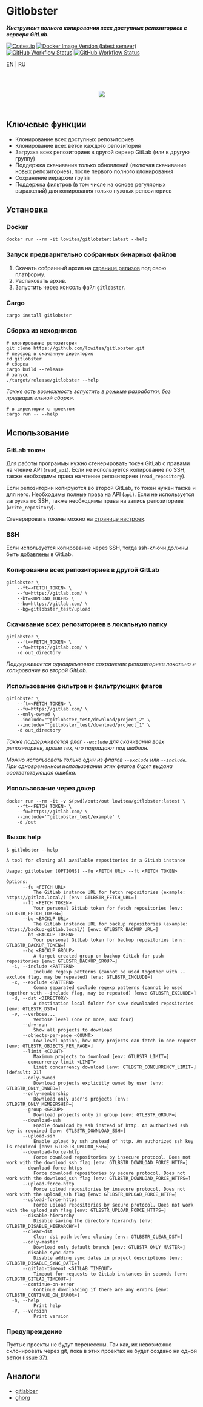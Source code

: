 # Gitlobster

**_Инструмент полного копирования всех доступных репозиториев с сервера GitLab._**

[![Crates.io](https://img.shields.io/crates/v/gitlobster?style=for-the-badge)](https://crates.io/crates/gitlobster)
[![Docker Image Version (latest semver)](https://img.shields.io/docker/v/lowitea/gitlobster?sort=semver&label=docker&style=for-the-badge)](https://hub.docker.com/r/lowitea/gitlobster)
[![GitHub Workflow Status](https://img.shields.io/github/actions/workflow/status/lowitea/gitlobster/integration_test.yml?branch=master&label=integration%20tests&style=for-the-badge)](https://github.com/lowitea/gitlobster/actions)
[![GitHub Workflow Status](https://img.shields.io/github/actions/workflow/status/lowitea/gitlobster/test.yml?branch=master&label=unit%20tests&style=for-the-badge)](https://github.com/lowitea/gitlobster/actions)

[EN](README.md) | RU

<br>
<br>

<p align="center"><img src="https://github.com/lowitea/gitlobster/raw/master/logo.png"></p>

<br>

## Ключевые функции

- Клонирование всех доступных репозиториев
- Клонирование всех веток каждого репозитория
- Загрузка всех репозиториев в другой сервер GitLab (или в другую группу)
- Поддержка скачивания только обновлений (включая скачивание новых репозиториев), после первого полного клонирования
- Сохранение иерархии групп
- Поддержка фильтров (в том числе на основе регулярных выражений) для копирования только нужных репозиториев

## Установка

### Docker

```shell
docker run --rm -it lowitea/gitlobster:latest --help
```

### Запуск предварительно собранных бинарных файлов

1. Скачать собранный архив на [странице релизов](https://github.com/lowitea/gitlobster/releases) под свою платформу.
2. Распаковать архив.
3. Запустить через консоль файл `gitlobster`.

### Cargo

```shell
cargo install gitlobster
```

### Сборка из исходников

```shell
# клонирование репозитория
git clone https://github.com/lowitea/gitlobster.git
# переход в скачанную директорию
cd gitlobster
# сборка
cargo build --release
# запуск
./target/release/gitlobster --help
```

_Также есть возможность запустить в режиме разработки, без предварительной сборки._

```shell
# в директории с проектом
cargo run -- --help
```

## Использование

### GitLab токен

Для работы программы нужно сгенерировать токен GitLab с правами на чтение API (`read_api`). Если не используется копирование по SSH, также необходимы права на чтение репозиториев (`read_repository`).

Если репозитории копируются во второй GitLab, то токен нужен также и для него. Необходимы полные права на API (`api`). Если не используется загрузка по SSH, также необходимы права на запись репозиториев (`write_repository`).

Сгенерировать токены можно на [странице настроек](https://gitlab.com/-/profile/personal_access_tokens).

### SSH

Если используется копирование через SSH, тогда ssh-ключи должны быть [добавлены](https://gitlab.com/-/profile/keys) в GitLab.

### Копирование всех репозиториев в другой GitLab

```shell
gitlobster \
    --ft=<FETCH_TOKEN> \
    --fu=https://gitlab.com/ \
    --bt=<UPLOAD_TOKEN> \
    --bu=https://gitlab.com/ \
    --bg=gitlobster_test/upload
```

### Скачивание всех репозиториев в локальную папку

```shell
gitlobster \
    --ft=<FETCH_TOKEN> \
    --fu=https://gitlab.com/ \
    -d out_directory
```

_Поддерживается одновременное сохранение репозиториев локально и копирование во второй GitLab._

### Использование фильтров и фильтрующих флагов

```shell
gitlobster \
    --ft=<FETCH_TOKEN> \
    --fu=https://gitlab.com/ \
    --only-owned \
    --include="^gitlobster_test/download/project_2" \
    --include="^gitlobster_test/download/project_1" \
    -d out_directory
```

_Также поддерживается флаг `--exclude` для скачивания всех репозиториев, кроме тех, что подпадают под шаблон._

_Можно использовать только один из флагов `--exclude` или `--include`. При одновременном использовании этих флагов будет выдана соответствующая ошибка._

### Использование через докер

```shell
docker run --rm -it -v $(pwd)/out:/out lowitea/gitlobster:latest \
    --ft=<FETCH_TOKEN> \
    --fu=https://gitlab.com/ \
    --include='^gitlobster_test/example' \
    -d /out
```

### Вызов help

```text
$ gitlobster --help

A tool for cloning all available repositories in a GitLab instance

Usage: gitlobster [OPTIONS] --fu <FETCH URL> --ft <FETCH TOKEN>

Options:
      --fu <FETCH URL>
          The GitLab instance URL for fetch repositories (example: https://gitlab.local/) [env: GTLBSTR_FETCH_URL=]
      --ft <FETCH TOKEN>
          Your personal GitLab token for fetch repositories [env: GTLBSTR_FETCH_TOKEN=]
      --bu <BACKUP URL>
          The GitLab instance URL for backup repositories (example: https://backup-gitlab.local/) [env: GTLBSTR_BACKUP_URL=]
      --bt <BACKUP TOKEN>
          Your personal GitLab token for backup repositories [env: GTLBSTR_BACKUP_TOKEN=]
      --bg <BACKUP GROUP>
          A target created group on backup GitLab for push repositories [env: GTLBSTR_BACKUP_GROUP=]
  -i, --include <PATTERN>
          Include regexp patterns (cannot be used together with --exclude flag, may be repeated) [env: GTLBSTR_INCLUDE=]
  -x, --exclude <PATTERN>
          Comma separated exclude regexp patterns (cannot be used together with --include flag, may be repeated) [env: GTLBSTR_EXCLUDE=]
  -d, --dst <DIRECTORY>
          A destination local folder for save downloaded repositories [env: GTLBSTR_DST=]
  -v, --verbose...
          Verbose level (one or more, max four)
      --dry-run
          Show all projects to download
      --objects-per-page <COUNT>
          Low-level option, how many projects can fetch in one request [env: GTLBSTR_OBJECTS_PER_PAGE=]
      --limit <COUNT>
          Maximum projects to download [env: GTLBSTR_LIMIT=]
      --concurrency-limit <LIMIT>
          Limit concurrency download [env: GTLBSTR_CONCURRENCY_LIMIT=] [default: 21]
      --only-owned
          Download projects explicitly owned by user [env: GTLBSTR_ONLY_OWNED=]
      --only-membership
          Download only user's projects [env: GTLBSTR_ONLY_MEMBERSHIP=]
      --group <GROUP>
          Download projects only in group [env: GTLBSTR_GROUP=]
      --download-ssh
          Enable download by ssh instead of http. An authorized ssh key is required [env: GTLBSTR_DOWNLOAD_SSH=]
      --upload-ssh
          Enable upload by ssh instead of http. An authorized ssh key is required [env: GTLBSTR_UPLOAD_SSH=]
      --download-force-http
          Force download repositories by insecure protocol. Does not work with the download_ssh flag [env: GTLBSTR_DOWNLOAD_FORCE_HTTP=]
      --download-force-https
          Force download repositories by secure protocol. Does not work with the download_ssh flag [env: GTLBSTR_DOWNLOAD_FORCE_HTTPS=]
      --upload-force-http
          Force upload repositories by insecure protocol. Does not work with the upload_ssh flag [env: GTLBSTR_UPLOAD_FORCE_HTTP=]
      --upload-force-https
          Force upload repositories by secure protocol. Does not work with the upload_ssh flag [env: GTLBSTR_UPLOAD_FORCE_HTTPS=]
      --disable-hierarchy
          Disable saving the directory hierarchy [env: GTLBSTR_DISABLE_HIERARCHY=]
      --clear-dst
          Clear dst path before cloning [env: GTLBSTR_CLEAR_DST=]
      --only-master
          Download only default branch [env: GTLBSTR_ONLY_MASTER=]
      --disable-sync-date
          Disable adding sync dates in project descriptions [env: GTLBSTR_DISABLE_SYNC_DATE=]
      --gitlab-timeout <GITLAB_TIMEOUT>
          Timeout for requests to GitLab instances in seconds [env: GTLBSTR_GITLAB_TIMEOUT=]
      --continue-on-error
          Continue downloading if there are any errors [env: GTLBSTR_CONTINUE_ON_ERROR=]
  -h, --help
          Print help
  -V, --version
          Print version
```

### Предупреждение

Пустые проекты не будут перенесены. Так как, их невозможно склонировать через git, пока в этих проектах не будет создано ни одной ветки ([issue 37](https://github.com/lowitea/gitlobster/issues/37)).

## Аналоги

- [gitlabber](https://github.com/ezbz/gitlabber)
- [ghorg](https://github.com/gabrie30/ghorg)

